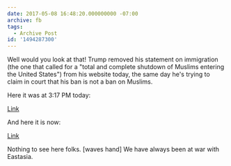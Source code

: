 ```yaml
---
date: 2017-05-08 16:48:20.000000000 -07:00
archive: fb
tags: 
  - Archive Post
id: '1494287300'
---
```


Well would you look at that! Trump removed his statement on immigration (the one that called for a "total and complete shutdown of Muslims entering the United States") from his website today, the same day he's trying to claim in court that his ban is not a ban on Muslims.

Here it was at 3:17 PM today:

[Link](http://web.archive.org/web/20170508151734/https://www.donaldjtrump.com/press-releases/donald-j.-trump-statement-on-preventing-muslim-immigration)

And here it is now:

[Link](https://www.donaldjtrump.com/press-releases/donald-j.-trump-statement-on-preventing-muslim-immigration)

Nothing to see here folks. [waves hand] We have always been at war with Eastasia.
